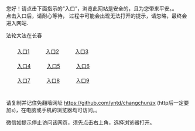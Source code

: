 您好！请点击下面指示的“入口”，浏览此网站是安全的，且为您带来平安。。 <br/>
点击入口后，请耐心等待， 过程中可能会出现无法打开的提示，请忽略，最终会进入网站. </br>

法轮大法在长春<br/>
<div style="padding:10px"><a style="margin:20px" target="_blank" href="https://doyqvk64n4gh1.cloudfront.net/2Qpsp?ikwufh" id="ccLink1" rel="nofollow">入口1</a> <a target="_blank" style="margin:20px" href="https://d1i8lebky6uuyw.cloudfront.net/2Qpsp?gusemwt" id="ccLink2" rel="nofollow">入口2</a> <a style="margin:20px" target="_blank" href="https://d2blwdiu71c1x4.cloudfront.net/2Qpsp?xizzw" id="ccLink3" rel="nofollow">入口3</a></div>

<div style="padding:10px" ><a style="margin:20px" target="_blank" href="https://doyqvk64n4gh1.cloudfront.net/2Qpsp?ikwufh" id="ccLink4" rel="nofollow">入口4</a> <a style="margin:20px" href="https://d1i8lebky6uuyw.cloudfront.net/2Qpsp?gusemwt" target="_blank" id="ccLink5" rel="nofollow">入口5</a> <a style="margin:20px" href="https://d2blwdiu71c1x4.cloudfront.net/2Qpsp?xizzw" target="_blank" id="ccLink6" rel="nofollow">入口6</a></div>

<div style="padding:10px"><a style="margin:20px" target="_blank" href="https://doyqvk64n4gh1.cloudfront.net/2Qpsp?ikwufh" id="ccLink7" rel="nofollow">入口7</a> <a style="margin:20px" href="https://d1i8lebky6uuyw.cloudfront.net/2Qpsp?gusemwt" target="_blank" id="ccLink8" rel="nofollow">入口8</a> <a style="margin:20px" target="_blank" href="https://d2blwdiu71c1x4.cloudfront.net/2Qpsp?xizzw" id="ccLink9" rel="nofollow">入口9</a></div>

<br/>



请复制并记住免翻墙网址 https://github.com/yntd/changchunzx (http后一定要加s)，在电脑或手机的浏览器均可访问。。<br/>

微信如提示停止访问该网页，须先点击右上角，选择浏览器打开。

